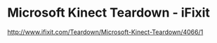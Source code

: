 <!--
id: 1488566319
link: http://kevinisom.info/post/1488566319/microsoft-kinect-teardown-ifixit
slug: microsoft-kinect-teardown-ifixit
date: Sat Nov 06 2010 05:16:43 GMT+1300 (NZDT)
raw: {"blog_name":"kevinisom","id":1488566319,"post_url":"http://kevinisom.info/post/1488566319/microsoft-kinect-teardown-ifixit","slug":"microsoft-kinect-teardown-ifixit","type":"link","date":"2010-11-05 16:16:43 GMT","timestamp":1288973803,"state":"published","format":"html","reblog_key":"HoZFUKLb","tags":[],"short_url":"http://tmblr.co/Zw68Yy1OkRWl","highlighted":[],"feed_item":"http://www.ifixit.com/Teardown/Microsoft-Kinect-Teardown/4066/1","from_feed_id":"650234","note_count":0,"title":"Microsoft Kinect Teardown - iFixit","url":"http://www.ifixit.com/Teardown/Microsoft-Kinect-Teardown/4066/1","description":""}
publish: 2010-11-06
tags: 
title: Microsoft Kinect Teardown - iFixit
-->


Microsoft Kinect Teardown - iFixit
==================================

<http://www.ifixit.com/Teardown/Microsoft-Kinect-Teardown/4066/1>

